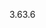 <span data-ttu-id="da361-101">3.6</span><span class="sxs-lookup"><span data-stu-id="da361-101">3.6</span></span>